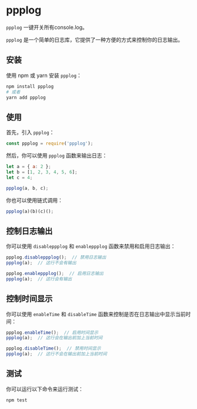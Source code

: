 # ppplog

`ppplog` 一键开关所有console.log。

`ppplog` 是一个简单的日志库，它提供了一种方便的方式来控制你的日志输出。

## 安装

使用 npm 或 yarn 安装 `ppplog`：

```bash
npm install ppplog
# 或者
yarn add ppplog
```

## 使用

首先，引入 `ppplog`：

```javascript
const ppplog = require('ppplog');
```

然后，你可以使用 `ppplog` 函数来输出日志：

```javascript
let a = { a: 2 };
let b = [1, 2, 3, 4, 5, 6];
let c = 4;

ppplog(a, b, c);
```

你也可以使用链式调用：

```javascript
ppplog(a)(b)(c)();
```

## 控制日志输出

你可以使用 `disableppplog` 和 `enableppplog` 函数来禁用和启用日志输出：

```javascript
ppplog.disableppplog();  // 禁用日志输出
ppplog(a);  // 这行不会有输出

ppplog.enableppplog();  // 启用日志输出
ppplog(a);  // 这行会有输出
```

## 控制时间显示

你可以使用 `enableTime` 和 `disableTime` 函数来控制是否在日志输出中显示当前时间：

```javascript
ppplog.enableTime();  // 启用时间显示
ppplog(a);  // 这行会在输出前加上当前时间

ppplog.disableTime();  // 禁用时间显示
ppplog(a);  // 这行不会在输出前加上当前时间
```

## 测试

你可以运行以下命令来运行测试：

```bash
npm test
```

